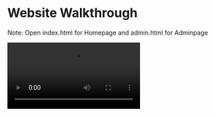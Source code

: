 # Website Walkthrough
Note: Open index.html for Homepage and admin.html for Adminpage

<video src="https://github.com/gosteve1234/BikeHub-Finished-/blob/7c82a680dd6982386c518c2e94683276936f5c53/Website_Walkthrough.mp4" width="300" />
